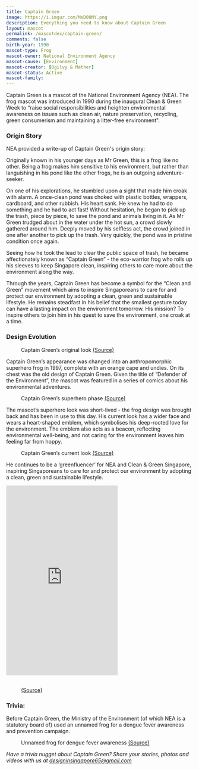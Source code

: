 ```yaml
---
title: Captain Green
image: https://i.imgur.com/MsD0UNY.png
description: Everything you need to know about Captain Green
layout: mascot
permalink: /mascotdex/captain-green/
comments: false
birth-year: 1990
mascot-type: Frog
mascot-owner: National Environment Agency
mascot-cause: [Environment]
mascot-creator: [Ogilvy & Mather]
mascot-status: Active
mascot-family:
---
```


Captain Green is a mascot of the National Environment Agency (NEA). The frog mascot was introduced in 1990 during the inaugural Clean & Green Week to “raise social responsibilities and heighten environmental awareness on issues such as clean air, nature preservation, recycling, green consumerism and maintaining a litter-free environment".

<h3>Origin Story</h3>

NEA provided a write-up of Captain Green's origin story:

Originally known in his younger days as Mr Green, this is a frog like no other. Being a frog makes him sensitive to his environment, but rather than languishing in his pond like the other frogs, he is an outgoing adventure-seeker.

On one of his explorations, he stumbled upon a sight that made him croak with alarm. A once-clean pond was choked with plastic bottles, wrappers, cardboard, and other rubbish. His heart sank. He knew he had to do something and he had to act fast! Without hesitation, he began to pick up the trash, piece by piece, to save the pond and animals living in it. As Mr Green trudged about in the water under the hot sun, a crowd slowly gathered around him. Deeply moved by his selfless act, the crowd joined in one after another to pick up the trash. Very quickly, the pond was in pristine condition once again.

Seeing how he took the lead to clear the public space of trash, he became affectionately known as “Captain Green” - the eco-warrior frog who rolls up his sleeves to keep Singapore clean, inspiring others to care more about the environment along the way.
 
Through the years, Captain Green has become a symbol for the “Clean and Green” movement which aims to inspire Singaporeans to care for and protect our environment by adopting a clean, green and sustainable lifestyle. He remains steadfast in his belief that the smallest gesture today can have a lasting impact on the environment tomorrow. His mission? To inspire others to join him in his quest to save the environment, one croak at a time.

<h3>Design Evolution</h3>

<figure>
<img src="https://i.imgur.com/FfLhicQ.jpg" alt="">
<figcaption>Captain Green’s original look <a href="https://www.facebook.com/National.Museum.of.Singapore/posts/pfbid0243zSUdQEiQHKgDVvXA9XQg3hw1GeYgbn8hUJKWp1LoeXxVvUz5gQbYN1QZD6iZxSl" target="_blank">(Source)</a></figcaption>
</figure>

Captain Green’s appearance was changed into an anthropomorphic superhero frog in 1997, complete with an orange cape and undies. On its chest was the old design of Captain Green. Given the title of “Defender of the Environment”, the mascot was featured in a series of comics about his environmental adventures.

<figure>
<img src="https://i.imgur.com/JP5d2cQ.jpg" alt="">
<figcaption>Captain Green’s superhero phase <a href="https://graphic.sg/gallery/captain-green-1997" target="_blank">(Source)</a></figcaption>
</figure>

The mascot’s superhero look was short-lived - the frog design was brought back and has been in use to this day. His current look has a wider face and wears a heart-shaped emblem, which symbolises his deep-rooted love for the environment. The emblem also acts as a beacon, reflecting environmental well-being, and not caring for the environment leaves him feeling far from hoppy.

<figure>
<img src="https://i.imgur.com/S0QCR9V.jpg" alt="">
<figcaption>Captain Green’s current look <a href="https://www.facebook.com/National.Museum.of.Singapore/posts/pfbid0243zSUdQEiQHKgDVvXA9XQg3hw1GeYgbn8hUJKWp1LoeXxVvUz5gQbYN1QZD6iZxSl" target="_blank">(Source)</a></figcaption>
</figure>

He continues to be a ‘greenfluencer’ for NEA and Clean & Green Singapore, inspiring Singaporeans to care for and protect our environment by adopting a clean, green and sustainable lifestyle.

<div class="fb-post-container">
<iframe src="https://www.facebook.com/plugins/video.php?height=476&href=https%3A%2F%2Fwww.facebook.com%2FNEASingapore%2Fvideos%2F1329871854656007%2F&show_text=false&width=267&t=0" height="510" style="border:none;overflow:hidden" scrolling="no" frameborder="0" allowfullscreen="true" allow="autoplay; clipboard-write; encrypted-media; picture-in-picture; web-share"></iframe>
</div>
  
<br>
<figure>
<img src="https://i.imgur.com/YnuDR1U.jpg" alt="">
<figcaption><a href="https://www.facebook.com/NEASingapore/posts/pfbid072siQZASU9MrWPAn696XiEwodbnd8x94st4Z33iNhgXgcMfnm7Sngoe9wzgucv6Cl" target="_blank">(Source)</a></figcaption>
</figure>

<h3>Trivia:</h3>

Before Captain Green, the Ministry of the Environment (of which NEA is a statutory board of) used an unnamed frog for a dengue fever awareness and prevention campaign.

<figure>
<img src="https://i.imgur.com/5mUcDtJ.png" alt="">
<figcaption>Unnamed frog for dengue fever awareness <a href="https://sghistoricity.wordpress.com/2017/12/21/lost-mascots-6-mosquito-buster/" target="_blank">(Source)</a></figcaption>
</figure>

<i>Have a trivia nugget about Captain Green? Share your stories, photos and videos with us at designinsingapore65@gmail.com</i>

